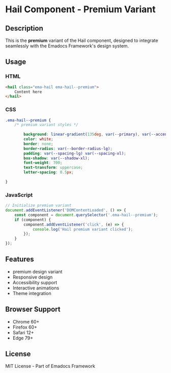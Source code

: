 # Hail Component - Premium Variant

## Description
This is the **premium** variant of the Hail component, designed to integrate seamlessly with the Emadocs Framework's design system.

## Usage

### HTML
```html
<hail class="ema-hail ema-hail--premium">
    Content here
</hail>
```

### CSS
```css
.ema-hail--premium {
    /* premium variant styles */
    
        background: linear-gradient(135deg, var(--primary), var(--accent));
        color: white;
        border: none;
        border-radius: var(--border-radius-lg);
        padding: var(--spacing-lg) var(--spacing-xl);
        box-shadow: var(--shadow-xl);
        font-weight: 700;
        text-transform: uppercase;
        letter-spacing: 0.5px;
    
}
```

### JavaScript
```javascript
// Initialize premium variant
document.addEventListener('DOMContentLoaded', () => {
    const component = document.querySelector('.ema-hail--premium');
    if (component) {
        component.addEventListener('click', (e) => {
            console.log('Hail premium variant clicked');
        });
    }
});
```

## Features
- premium design variant
- Responsive design
- Accessibility support
- Interactive animations
- Theme integration

## Browser Support
- Chrome 60+
- Firefox 60+
- Safari 12+
- Edge 79+

## License
MIT License - Part of Emadocs Framework
